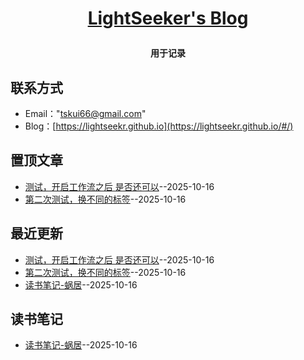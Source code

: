 **<p align="center">[LightSeeker's Blog](https://lightseekr.github.io/#/)</p>**
====

**<p align="center">用于记录</p>**

## 联系方式
- Email："tskui66@gmail.com"
- Blog：[https://lightseekr.github.io](https://lightseekr.github.io/#/)

## 置顶文章
- [测试，开启工作流之后 是否还可以](https://github.com/LightSeekr/blog/issues/3)--2025-10-16
- [第二次测试，换不同的标签](https://github.com/LightSeekr/blog/issues/2)--2025-10-16
## 最近更新
- [测试，开启工作流之后 是否还可以](https://github.com/LightSeekr/blog/issues/3)--2025-10-16
- [第二次测试，换不同的标签](https://github.com/LightSeekr/blog/issues/2)--2025-10-16
- [读书笔记-蜗居](https://github.com/LightSeekr/blog/issues/1)--2025-10-16
## 读书笔记
- [读书笔记-蜗居](https://github.com/LightSeekr/blog/issues/1)--2025-10-16
